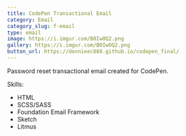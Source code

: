 ```yaml
---
title: CodePen Transactional Email
category: Email
category_slug: f-email
type: email
image: https://i.imgur.com/B0IwOQ2.png
gallery: https://i.imgur.com/B0IwOQ2.png
button_url: https://donnieec888.github.io/codepen_final/
---
```

Password reset transactional email created for CodePen.

Skills: 
* HTML
* SCSS/SASS
* Foundation Email Framework
* Sketch
* Litmus
